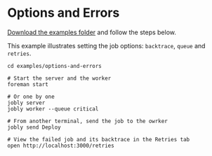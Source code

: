 # Options and Errors

[Download the examples folder](https://minhaskamal.github.io/DownGit/#/home?url=https://github.com/DannyBen/jobly/tree/master/examples) and follow the steps below.

This example illustrates setting the job options: `backtrace`, `queue` and `retries`.

```text
cd examples/options-and-errors

# Start the server and the worker
foreman start

# Or one by one
jobly server
jobly worker --queue critical

# From another terminal, send the job to the owrker
jobly send Deploy

# View the failed job and its backtrace in the Retries tab
open http://localhost:3000/retries
```

